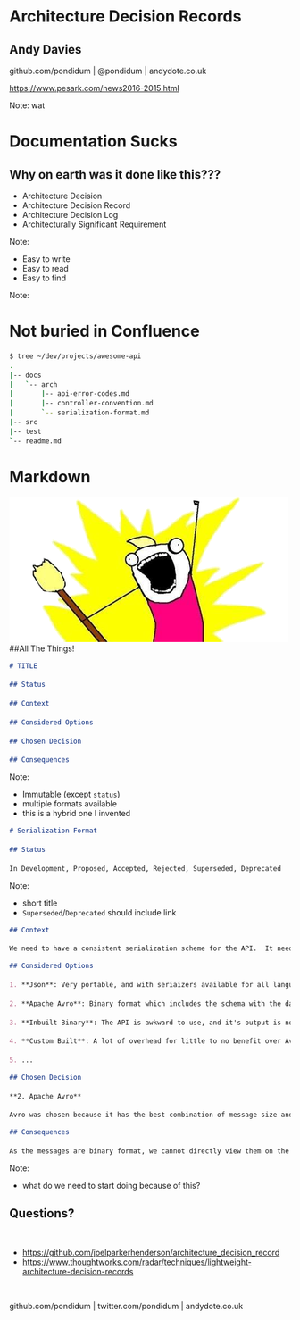 # Architecture Decision Records <!-- .element: class="stroke-black text-left" -->
## Andy Davies <!-- .element: class="stroke-black text-left" -->
github.com/pondidum | @pondidum | andydote.co.uk  <!-- .element: class="smaller text-left" -->

https://www.pesark.com/news2016-2015.html <!-- .element: class="attribution text-left" -->

<!-- .slide: data-background="content/adr/img/hki.jpg" data-background-size="cover" class="intro" -->
Note:
wat



# Documentation Sucks



## Why on earth was it done like this???



* Architecture Decision
* Architecture Decision Record <!-- .element: class="fragment" -->
* Architecture Decision Log <!-- .element: class="fragment" -->
* Architecturally Significant Requirement <!-- .element: class="fragment" -->

<!-- .element: class="list-spaced list-unstyled" -->
Note:




* Easy to write
* Easy to read <!-- .element: class="fragment" -->
* Easy to find <!-- .element: class="fragment" -->

<!-- .element: class="list-spaced list-unstyled" -->
Note:



# Not buried in Confluence



```bash
$ tree ~/dev/projects/awesome-api
.
|-- docs
|   `-- arch
|       |-- api-error-codes.md
|       |-- controller-convention.md
|       `-- serialization-format.md
|-- src
|-- test
`-- readme.md
```



# Markdown
![all the things meme](content/adr/img/all-the-things.png) <!-- .element: class="no-border" -->
##All The Things!



```markdown
# TITLE

## Status

## Context

## Considered Options

## Chosen Decision

## Consequences
```
Note:
* Immutable (except `status`)
* multiple formats available
* this is a hybrid one I invented



```markdown
# Serialization Format

## Status

In Development, Proposed, Accepted, Rejected, Superseded, Deprecated
```
Note:
* short title
* `Superseded`/`Deprecated` should include link



```markdown
## Context

We need to have a consistent serialization scheme for the API.  It needs to be backwards and forwards compatible, as we don't control all of the clients.  Messages will be fairly high volume, and don't *need* to be human readable.
```
<!-- .element: class="wrap" -->



```markdown
## Considered Options

1. **Json**: Very portable, and with seriaizers available for all languages.  We need to agree a date format, and numeric precision however.  The serialization should not include white space to save payload size.  Forwards and Backwards compatability exists, but is the developer's responsibility.

2. **Apache Avro**: Binary format which includes the schema with the data, meaning no need for schema distribution.  No code generator to run, and libraries are available for most languages.

3. **Inbuilt Binary**: The API is awkward to use, and it's output is not portable to other programming languages, so wouldn't be easy to consume for other teams, as well as some of our internal services.

4. **Custom Built**: A lot of overhead for little to no benefit over Avro/gRPC etc.

5. ...
```
<!-- .element: class="wrap full-height" -->



```markdown
## Chosen Decision

**2. Apache Avro**

Avro was chosen because it has the best combination of message size and schema definition.  No need to have a central schema repository set up is also a huge benefit.
```
<!-- .element: class="wrap" -->



```markdown
## Consequences

As the messages are binary format, we cannot directly view them on the wire.  However a small CLI will be built to take a message and pretty print it to aid debugging.
```
<!-- .element: class="wrap" -->
Note:
* what do we need to start doing because of this?



## Questions?
<br />

* https://github.com/joelparkerhenderson/architecture_decision_record
* https://www.thoughtworks.com/radar/techniques/lightweight-architecture-decision-records

<!-- .element: class="list-spaced small" -->
<br />

github.com/pondidum | twitter.com/pondidum | andydote.co.uk  <!-- .element: class="small" -->
